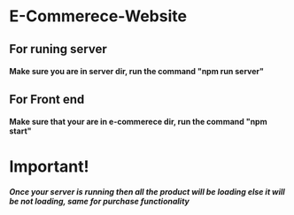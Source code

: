 # E-Commerece-Website
 
 ## For runing server
 #### Make sure you are in server dir, run the command "npm run server"
 
 ## For Front end
 #### Make sure that your are in e-commerece dir, run the command "npm start"
 
 
 # Important!
 ##### Once your server is running then all the product will be loading else it will be not loading, same for purchase functionality
